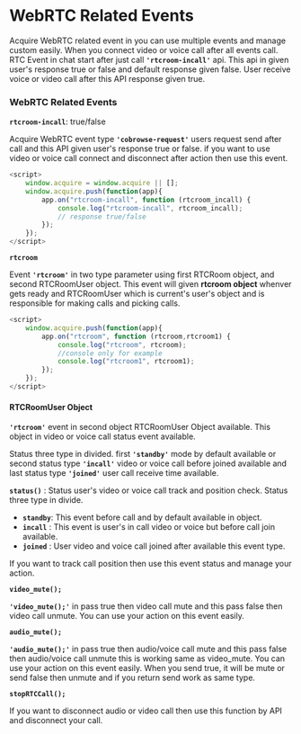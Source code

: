 # WebRTC Related Events

Acquire WebRTC related event in you can use multiple events and manage custom easily. When you connect video or voice call after all events call. RTC Event in chat start after just call **`'rtcroom-incall'`** api. This api in given user's response true or false and default response given false. User receive voice or video call after this API response given true.

### WebRTC Related Events 

**`rtcroom-incall`**: true/false

Acquire WebRTC event type **`'cobrowse-request'`** users request send after call and this API given user's response true or false. if you want to use video or voice call connect and disconnect after action then use this event.

```javascript
<script>
    window.acquire = window.acquire || [];
    window.acquire.push(function(app){
        app.on("rtcroom-incall", function (rtcroom_incall) {
            console.log("rtcroom-incall", rtcroom_incall);
			// response true/false
        });
    });
</script>
```

**`rtcroom`**

Event **`'rtcroom'`** in two type parameter using first RTCRoom object, and second  RTCRoomUser object. This event will given **rtcroom object** whenver gets ready and RTCRoomUser which is current's user's object and is responsible for making calls and picking calls.

```javascript
<script>
    window.acquire.push(function(app){
        app.on("rtcroom", function (rtcroom,rtcroom1) {
            console.log("rtcroom", rtcroom);
            //console only for example
            console.log("rtcroom1", rtcroom1);
        });
    });
</script>
```

#### RTCRoomUser Object

 **`'rtcroom'`** event in second object RTCRoomUser Object available. This object in video or voice call status event available. 

Status three type in divided. first **`'standby'`** mode by default available or second status type **`'incall'`** video or voice call before joined available and last status type **`'joined'`** user call receive time available.

**`status()`** : Status user's video or voice call track and position check. Status three type in divide.

* **`standby`**: This event before call and by default available in object.
* **`incall`** : This event is user's in call video or voice but before call join available.
* **`joined`** : User video and voice call joined after available this event type.

If you want to track call position then use this event status and manage your action.

**`video_mute();`**

**`'video_mute();'`** in pass true then video call mute and this pass false then video call unmute. You can use your action on this event easily.

**`audio_mute();`**

**`'audio_mute();'`** in pass true then audio/voice call mute and this pass false then audio/voice call unmute this is working same as video\_mute. You can use your action on this event easily. When you send true, it will be mute or send false then unmute and if you return send work as same type.

**`stopRTCCall();`**

If you want to disconnect audio or video call then use this function by API and disconnect your call.

